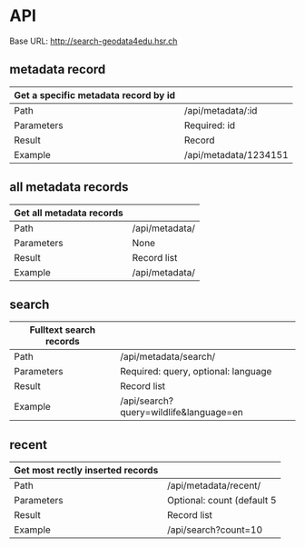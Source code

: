 # API

Base URL: http://search-geodata4edu.hsr.ch
## metadata record
| Get a specific metadata record by id |                             |
|-----------------------------|--------------------------------------|
| Path                        | /api/metadata/:id                    |
| Parameters                  | Required: id                         |
| Result                      | Record                               |
| Example                     | /api/metadata/1234151                |

## all metadata records
| Get all metadata records   |                                       |
|-----------------------------|--------------------------------------|
| Path                        | /api/metadata/                       |
| Parameters                  | None                                 |
| Result                      | Record list                          |
| Example                     | /api/metadata/                       |

## search
| Fulltext search records |                                         |
|-------------------------|-----------------------------------------|
| Path                    | /api/metadata/search/                   |
| Parameters              | Required: query, optional: language     |
| Result                  | Record list                             |
| Example                 | /api/search?query=wildlife&language=en  |

## recent
| Get most rectly inserted records |                            |
|----------------------------------|----------------------------|
| Path                             | /api/metadata/recent/      |
| Parameters                       | Optional: count (default 5 |
| Result                           | Record list                |
| Example                          | /api/search?count=10       |
